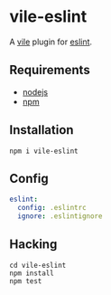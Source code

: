 # vile-eslint

A [vile](http://vile.io) plugin for [eslint](http://eslint.org).

## Requirements

- [nodejs](http://nodejs.org)
- [npm](http://npmjs.org)

## Installation

    npm i vile-eslint

## Config

```yaml
eslint:
  config: .eslintrc
  ignore: .eslintignore
```

## Hacking

    cd vile-eslint
    npm install
    npm test
